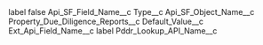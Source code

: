 <?xml version="1.0" encoding="UTF-8"?>
<CustomMetadata xmlns="http://soap.sforce.com/2006/04/metadata" xmlns:xsi="http://www.w3.org/2001/XMLSchema-instance" xmlns:xsd="http://www.w3.org/2001/XMLSchema">
    <label>label</label>
    <protected>false</protected>
    <values>
        <field>Api_SF_Field_Name__c</field>
        <value xsi:type="xsd:string">Type__c</value>
    </values>
    <values>
        <field>Api_SF_Object_Name__c</field>
        <value xsi:type="xsd:string">Property_Due_Diligence_Reports__c</value>
    </values>
    <values>
        <field>Default_Value__c</field>
        <value xsi:nil="true"/>
    </values>
    <values>
        <field>Ext_Api_Field_Name__c</field>
        <value xsi:type="xsd:string">label</value>
    </values>
    <values>
        <field>Pddr_Lookup_API_Name__c</field>
        <value xsi:nil="true"/>
    </values>
</CustomMetadata>
